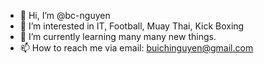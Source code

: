 - 👋 Hi, I’m @bc-nguyen
- 👀 I’m interested in IT, Football, Muay Thai, Kick Boxing
- 🌱 I’m currently learning many many new things.
- 📫 How to reach me via email: buichinguyen@gmail.com

<!---
bc-nguyen/bc-nguyen is a ✨ special ✨ repository because its `README.md` (this file) appears on your GitHub profile.
You can click the Preview link to take a look at your changes.
--->

